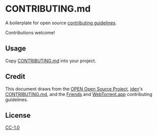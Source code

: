 # CONTRIBUTING.md

A boilerplate for open source [contributing guidelines](https://help.github.com/articles/setting-guidelines-for-repository-contributors/).

Contributions welcome!

## Usage

Copy [CONTRIBUTING.md](CONTRIBUTING.md) into your project.

## Credit

This document draws from the [OPEN Open Source Project](http://openopensource.org/), [jden](https://github.com/jden)'s [CONTRIBUTING.md](https://github.com/jden/CONTRIBUTING.md), and the [Friends](https://github.com/moose-team/friends) and [WebTorrent.app](https://github.com/feross/webtorrent-app/blob/master/CONTRIBUTING.md) contributing guidelines.

## License

[CC-1.0](https://creativecommons.org/publicdomain/zero/1.0/)
